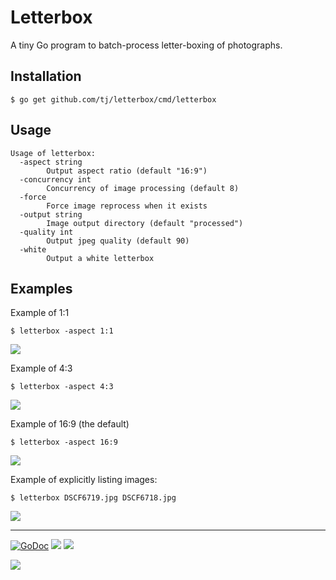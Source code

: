 # Letterbox

A tiny Go program to batch-process letter-boxing of photographs.

## Installation

```
$ go get github.com/tj/letterbox/cmd/letterbox
```

## Usage

```
Usage of letterbox:
  -aspect string
    	Output aspect ratio (default "16:9")
  -concurrency int
    	Concurrency of image processing (default 8)
  -force
    	Force image reprocess when it exists
  -output string
    	Image output directory (default "processed")
  -quality int
    	Output jpeg quality (default 90)
  -white
    	Output a white letterbox
```

## Examples

Example of 1:1

```
$ letterbox -aspect 1:1
```

![](https://apex-software.imgix.net/github/tj/letterbox/1-1.jpg?w=500&dpr=2)

Example of 4:3

```
$ letterbox -aspect 4:3
```

![](https://apex-software.imgix.net/github/tj/letterbox/4-3.jpg?w=500&dpr=2)

Example of 16:9 (the default)

```
$ letterbox -aspect 16:9
```

![](https://apex-software.imgix.net/github/tj/letterbox/16-9.jpg?w=500&dpr=2)

Example of explicitly listing images:

```
$ letterbox DSCF6719.jpg DSCF6718.jpg
```

![](https://apex-software.imgix.net/github/tj/letterbox/16-9.jpg?w=500&dpr=2)

---

[![GoDoc](https://godoc.org/github.com/tj/letterbox?status.svg)](https://godoc.org/github.com/tj/letterbox)
![](https://img.shields.io/badge/license-MIT-blue.svg)
![](https://img.shields.io/badge/status-stable-green.svg)

<a href="https://apex.sh"><img src="http://tjholowaychuk.com:6000/svg/sponsor"></a>
